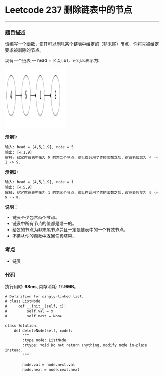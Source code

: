 # Leetcode 237 删除链表中的节点
***
### 题目描述
请编写一个函数，使其可以删除某个链表中给定的（非末尾）节点，你将只被给定要求被删除的节点。

现有一个链表 -- head = [4,5,1,9]，它可以表示为:

<img src="images/237.png" width="200" height="200" >

**示例1:**  

	输入: head = [4,5,1,9], node = 5
	输出: [4,1,9]
	解释: 给定你链表中值为 5 的第二个节点，那么在调用了你的函数之后，该链表应变为 4 -> 1 -> 9.

**示例2:**  

	输入: head = [4,5,1,9], node = 1
	输出: [4,5,9]
	解释: 给定你链表中值为 1 的第三个节点，那么在调用了你的函数之后，该链表应变为 4 -> 5 -> 9.
	
	
**说明：**

* 链表至少包含两个节点。
* 链表中所有节点的值都是唯一的。
* 给定的节点为非末尾节点并且一定是链表中的一个有效节点。
* 不要从你的函数中返回任何结果。

### 考点

* 链表


### 代码
执行用时: **68ms**, 内存消耗: **12.9MB**。


```
# Definition for singly-linked list.
# class ListNode:
#     def __init__(self, x):
#         self.val = x
#         self.next = None

class Solution:
    def deleteNode(self, node):
        """
        :type node: ListNode
        :rtype: void Do not return anything, modify node in-place instead.
        """
        
        node.val = node.next.val
        node.next = node.next.next
```

